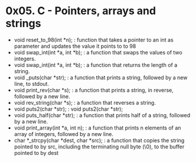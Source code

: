# 0x05. C - Pointers, arrays and strings

* void reset_to_98(int *n); : function that takes a pointer to an int as parameter and updates the value it points to to 98
* void swap_int(int *a, int *b); :  a function that swaps the values of two integers.
* void swap_int(int *a, int *b); : a function that returns the length of a string.
* void _puts(char *str); :  a function that prints a string, followed by a new line, to stdout.
* void print_rev(char *s); : a function that prints a string, in reverse, followed by a new line.
* void rev_string(char *s); : a function that reverses a string.
* void puts2(char *str); : void puts2(char *str);
* void puts_half(char *str); : a function that prints half of a string, followed by a new line.
* void print_array(int *a, int n); :  a function that prints n elements of an array of integers, followed by a new line.
* char *_strcpy(char *dest, char *src); : a function that copies the string pointed to by src, including the terminating null byte (\0), to the buffer pointed to by dest
